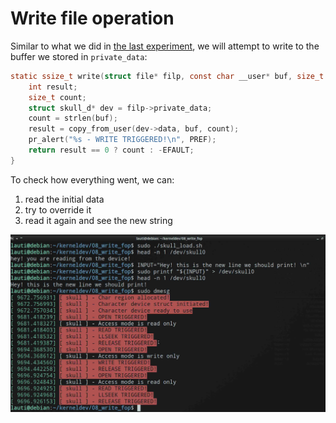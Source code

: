 # Write file operation

Similar to what we did in [the last experiment](../07_reading_from_private_data/), we will attempt to write to the buffer we stored in `private_data`:

```c
static ssize_t write(struct file* filp, const char __user* buf, size_t len, loff_t* off) {
    int result;
    size_t count;
    struct skull_d* dev = filp->private_data;
    count = strlen(buf);
    result = copy_from_user(dev->data, buf, count);
    pr_alert("%s - WRITE TRIGGERED!\n", PREF);
    return result == 0 ? count : -EFAULT;
}
```

To check how everything went, we can:

1. read the initial data
2. try to override it
3. read it again and see the new string

![writing to private_data](write_fop.jpg)
